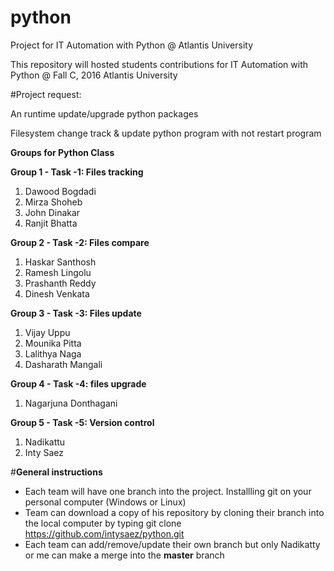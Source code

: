# python
Project for IT Automation with Python @ Atlantis University

This repository will hosted students contributions for IT Automation with Python @ Fall C, 2016 Atlantis University


#Project request:

An runtime update/upgrade python packages

Filesystem change track & update python program with not restart program 

**Groups for Python Class**

**Group 1 - Task -1: Files tracking**
1. 	Dawood Bogdadi
2. 	Mirza Shoheb
3. 	John Dinakar
4. 	Ranjit Bhatta

**Group 2 - Task -2: Files compare**
1. 	Haskar Santhosh
2. 	Ramesh Lingolu
3. 	Prashanth Reddy
4. 	Dinesh Venkata

**Group 3 - Task -3: Files update**
1. 	Vijay Uppu
2. 	Mounika Pitta
3. 	Lalithya Naga
4. 	Dasharath Mangali

**Group 4 - Task -4: files upgrade**
1. 	Nagarjuna Donthagani
	

**Group 5 - Task -5: Version control**
1. Nadikattu 
2. Inty Saez


#**General instructions**	
- Each team will have one branch into the project. Installling git on your personal computer (Windows or Linux)
- Team can download a copy of his repository by cloning their branch into the local computer by typing 
	git clone https://github.com/intysaez/python.git
- Each team can add/remove/update their own branch but only Nadikatty or me can make a merge into the **master** branch

